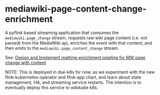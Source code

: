 # mediawiki-page-content-change-enrichment

A pyflink based streaming application that consumes
the `mediawiki.page_change` stream, requests
raw wiki page content (i.e. not parsed) from the
MediaWiki api, enriches the event with that content,
and then emits to the `mediawiki.page_content_change` stream.

See: [Design and Implement realtime enrichment pipeline for MW page change with content
](https://phabricator.wikimedia.org/T307959)


NOTE: This is deployed in dse-k8s for now, as we experiment with
the new flink-kubernetes-operator and flink-app chart, and learn
about state management, HA, and streaming service restarts.
The intention is to eventually deploy this service to wikikube k8s.
